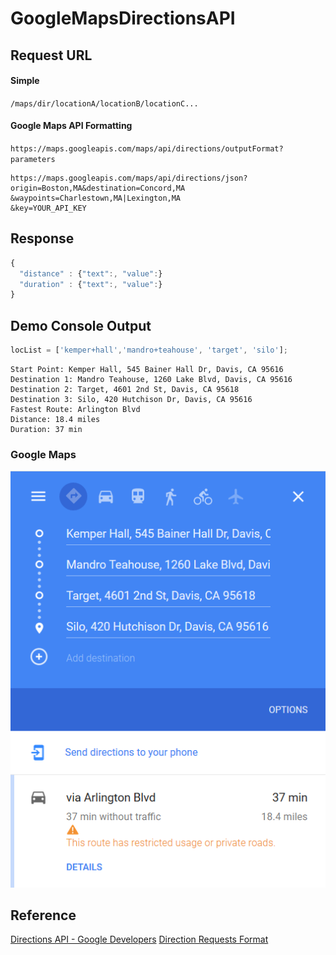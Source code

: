 # GoogleMapsDirectionsAPI

## Request URL
#### Simple
`/maps/dir/locationA/locationB/locationC...`
#### Google Maps API Formatting
`https://maps.googleapis.com/maps/api/directions/outputFormat?parameters`
```
https://maps.googleapis.com/maps/api/directions/json?
origin=Boston,MA&destination=Concord,MA
&waypoints=Charlestown,MA|Lexington,MA
&key=YOUR_API_KEY
```

## Response
```js
{
  "distance" : {"text":, "value":}
  "duration" : {"text":, "value":}
}
```
## Demo Console Output

```js
locList = ['kemper+hall','mandro+teahouse', 'target', 'silo'];
```

```
Start Point: Kemper Hall, 545 Bainer Hall Dr, Davis, CA 95616
Destination 1: Mandro Teahouse, 1260 Lake Blvd, Davis, CA 95616
Destination 2: Target, 4601 2nd St, Davis, CA 95618
Destination 3: Silo, 420 Hutchison Dr, Davis, CA 95616
Fastest Route: Arlington Blvd
Distance: 18.4 miles
Duration: 37 min
```

### Google Maps
![Demo Reference](https://raw.githubusercontent.com/JCBreath/GoogleMapsDirectionsAPI/master/demo_ref.png "DEMO Reference")

## Reference
[Directions API - Google Developers](https://developers.google.com/maps/documentation/directions/start)
[Direction Requests Format](https://developers.google.com/maps/documentation/directions/intro#DirectionsRequests)
